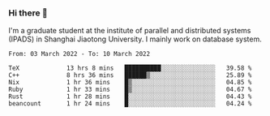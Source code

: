 ### Hi there 👋

I'm a graduate student at the institute of parallel and distributed systems (IPADS) in Shanghai Jiaotong University. I mainly work on database system.

<!--START_SECTION:waka-->

```text
From: 03 March 2022 - To: 10 March 2022

TeX             13 hrs 8 mins   ██████████░░░░░░░░░░░░░░░   39.58 %
C++             8 hrs 36 mins   ██████▒░░░░░░░░░░░░░░░░░░   25.89 %
Nix             1 hr 36 mins    █▒░░░░░░░░░░░░░░░░░░░░░░░   04.85 %
Ruby            1 hr 33 mins    █▒░░░░░░░░░░░░░░░░░░░░░░░   04.67 %
Rust            1 hr 28 mins    █░░░░░░░░░░░░░░░░░░░░░░░░   04.43 %
beancount       1 hr 24 mins    █░░░░░░░░░░░░░░░░░░░░░░░░   04.24 %
```

<!--END_SECTION:waka-->

<!--
**yqmmm/yqmmm** is a ✨ _special_ ✨ repository because its `README.md` (this file) appears on your GitHub profile.

Here are some ideas to get you started:

- 🔭 I’m currently working on ...
- 🌱 I’m currently learning ...
- 👯 I’m looking to collaborate on ...
- 🤔 I’m looking for help with ...
- 💬 Ask me about ...
- 📫 How to reach me: ...
- 😄 Pronouns: ...
- ⚡ Fun fact: ...
-->
